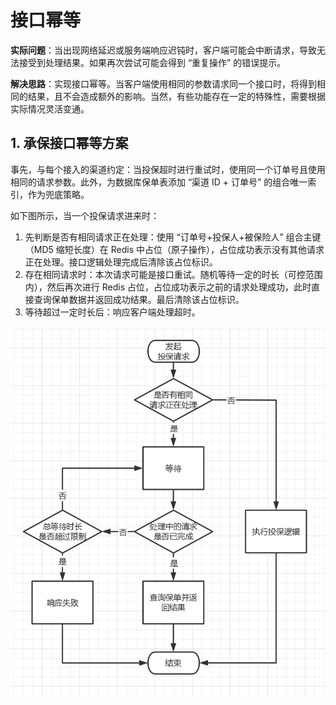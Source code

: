 # 接口幂等<!-- omit in toc -->

**实际问题**：当出现网络延迟或服务端响应迟钝时，客户端可能会中断请求，导致无法接受到处理结果。如果再次尝试可能会得到 “重复操作” 的错误提示。

**解决思路**：实现接口幂等。当客户端使用相同的参数请求同一个接口时，将得到相同的结果，且不会造成额外的影响。当然，有些功能存在一定的特殊性，需要根据实际情况灵活变通。

## 1. 承保接口幂等方案

事先，与每个接入的渠道约定：当投保超时进行重试时，使用同一个订单号且使用相同的请求参数。此外，为数据库保单表添加 “渠道 ID + 订单号” 的组合唯一索引，作为兜底策略。

如下图所示，当一个投保请求进来时：

1. 先判断是否有相同请求正在处理：使用 “订单号+投保人+被保险人” 组合主键（MD5 缩短长度）在 Redis 中占位（原子操作），占位成功表示没有其他请求正在处理。接口逻辑处理完成后清除该占位标识。
2. 存在相同请求时：本次请求可能是接口重试。随机等待一定的时长（可控范围内），然后再次进行 Redis 占位，占位成功表示之前的请求处理成功，此时直接查询保单数据并返回成功结果。最后清除该占位标识。
3. 等待超过一定时长后：响应客户端处理超时。

<img src="./imgs/成立初期系统设计-幂等机制.jpg" width="650"  alt="成立初期系统设计-幂等机制"/>
